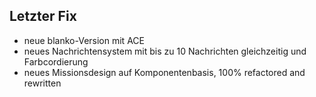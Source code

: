 ## Letzter Fix
- neue blanko-Version mit ACE
- neues Nachrichtensystem mit bis zu 10 Nachrichten gleichzeitig und Farbcordierung
- neues Missionsdesign auf Komponentenbasis, 100% refactored and rewritten